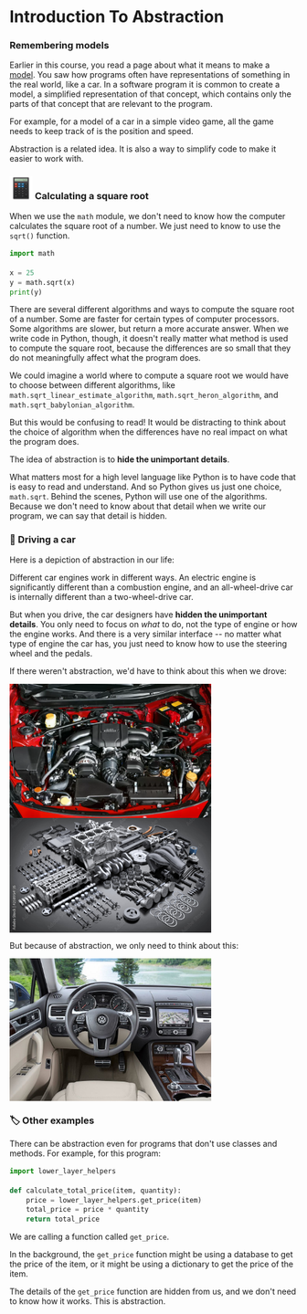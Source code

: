 
# Introduction To Abstraction

### Remembering models

Earlier in this course, you read a page about what it means to make a <a href="/lessons/inheritance-and-error-handling/models.html">model</a>. You saw how programs often have representations of something in the real world, like a car. In a software program it is common to create a model, a simplified representation of that concept, which contains only the parts of that concept that are relevant to the program.

For example, for a model of a car in a simple video game, all the game needs to keep track of is the position and speed.

Abstraction is a related idea. It is also a way to simplify code to make it easier to work with.

### <img src="../../images/midterm/calc.png" width="8%" height="8%" style="border:none, border-width: 0, border: 0; box-shadow: 0px 0px;" /> Calculating a square root

When we use the `math` module, we don't need to know how the computer calculates the square root of a number. We just need to know to use the `sqrt()` function.

```python
import math

x = 25
y = math.sqrt(x)
print(y)
```

There are several different algorithms and ways to compute the square root of a number. Some are faster for certain types of computer processors. Some algorithms are slower, but return a more accurate answer. When we write code in Python, though, it doesn't really matter what method is used to compute the square root, because the differences are so small that they do not meaningfully affect what the program does.

We could imagine a world where to compute a square root we would have to choose between different algorithms, like `math.sqrt_linear_estimate_algorithm`, `math.sqrt_heron_algorithm`, and `math.sqrt_babylonian_algorithm`.

But this would be confusing to read! It would be distracting to think about the choice of algorithm when the differences have no real impact on what the program does.

The idea of abstraction is to **hide the unimportant details**.

What matters most for a high level language like Python is to have code that is easy to read and understand. And so Python gives us just one choice, `math.sqrt`. Behind the scenes, Python will use one of the algorithms. Because we don't need to know about that detail when we write our program, we can say that detail is hidden.

### 🚗 Driving a car

Here is a depiction of abstraction in our life:

Different car engines work in different ways. An electric engine is significantly different than a combustion engine, and an all-wheel-drive car is internally different than a two-wheel-drive car.

But when you drive, the car designers have **hidden the unimportant details**.  You only need to focus on *what* to do, not the type of engine or how the engine works. And there is a very similar interface -- no matter what type of engine the car has, you just need to know how to use the steering wheel and the pedals.

If there weren't abstraction, we'd have to think about this when we drove:

<img align="center" src="../../images/w9/car-abstracted.webp" width="70%" height="70%">
<img align="center" src="../../images/w9/car-engine.jpeg" width="70%" height="70%">

But because of abstraction, we only need to think about this:

<img align="center" src="../../images/w9/car_tablue.jpeg" width="70%" height="70%">



<!-- 
Could potentially add in the future if we explain enough,
Flesh out the save/load example
Image of a black box - hide the complexity within the box
Video "Abstraction Can Make Your Code Worse"
https://www.youtube.com/watch?v=rQlMtztiAoA -->


### 🏷️	 Other examples

There can be abstraction even for programs that don't use classes and methods. For example, for this program:

```python
import lower_layer_helpers

def calculate_total_price(item, quantity):
    price = lower_layer_helpers.get_price(item)
    total_price = price * quantity
    return total_price
```

We are calling a function called `get_price`.

In the background, the `get_price` function might be using a database to get the price of the item, or it might be using a dictionary to get the price of the item.

The details of the `get_price` function are hidden from us, and we don't need to know how it works. This is abstraction.




